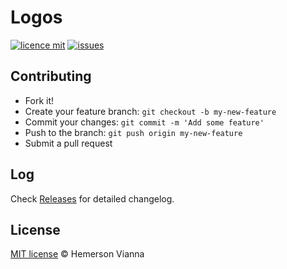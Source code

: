 # Logos

[![licence mit](https://img.shields.io/badge/license-MIT-blue.svg?style=flat-square)](http://hemersonvianna.mit-license.org/)
[![issues](https://img.shields.io/github/issues/vanilla-css/logos.svg?style=flat-square)](https://github.com/vanilla-css/logos/issues)

## Contributing

- Fork it!
- Create your feature branch: `git checkout -b my-new-feature`
- Commit your changes: `git commit -m 'Add some feature'`
- Push to the branch: `git push origin my-new-feature`
- Submit a pull request

## Log

Check [Releases](https://github.com/vanilla-css/logos/releases) for detailed changelog.

## License

[MIT license](http://hemersonvianna.mit-license.org/) © Hemerson Vianna
